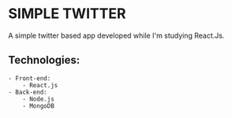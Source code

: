 # SIMPLE TWITTER

A simple twitter based app developed while I'm studying React.Js. 

## Technologies:
    - Front-end:
        - React.js
    - Back-end:
        - Node.js
        - MongoDB
    
